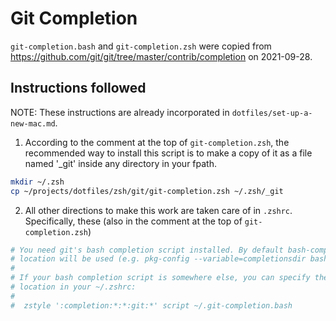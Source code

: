 # Git Completion

`git-completion.bash` and `git-completion.zsh` were copied from https://github.com/git/git/tree/master/contrib/completion on 2021-09-28.

## Instructions followed

NOTE: These instructions are already incorporated in `dotfiles/set-up-a-new-mac.md`.

1. According to the comment at the top of `git-completion.zsh`, the recommended way to install this script is to make a copy of it as a file named '_git' inside any directory in your fpath.

```zsh
mkdir ~/.zsh
cp ~/projects/dotfiles/zsh/git/git-completion.zsh ~/.zsh/_git
```

2. All other directions to make this work are taken care of in `.zshrc`. Specifically, these (also in the comment at the top of `git-completion.zsh`)
```zsh
# You need git's bash completion script installed. By default bash-completion's
# location will be used (e.g. pkg-config --variable=completionsdir bash-completion).
#
# If your bash completion script is somewhere else, you can specify the
# location in your ~/.zshrc:
#
#  zstyle ':completion:*:*:git:*' script ~/.git-completion.bash
```
